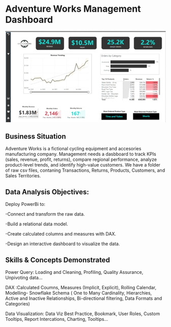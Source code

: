 # Adventure Works Management Dashboard
![](Adventure_Works_Executive_Summary.png)

**Business Situation**
---
Adventure Works is a fictional cycling equipment and accesories manufacturing company.
Management needs a dasbboard to track KPIs (sales, revenue, profit, returns), compare regional performance, analyze product-level trends, and identify high-value customers.
We have a folder of raw csv files, contaning Transactions, Returns, Products, Customers, and Sales Territories.

**Data Analysis Objectives**:
---
Deploy PowerBi to:

-Connect and transform the raw data.

-Build a relational data model.

-Create calculated columns and measures with DAX.

-Design an interactive dashboard to visualize the data.

**Skills & Concepts Demonstrated**
---
Power Query: Loading and Cleaning, Profiling, Quality Assurance, Unpivoting data...

DAX :Calculated Coumns, Measures (Implicit, Explicit), Rolling Calendar, Modelling- Snowflake Schema ( One to Many Cardinality, Hierarchies, Active and Inactive Relationships, Bi-directional filtering, Data Formats and Categories)

Data Visualization: Data Viz Best Practice, Bookmark, User Roles, Custom Tooltips, Report Intercations, Charting, Tooltips...

